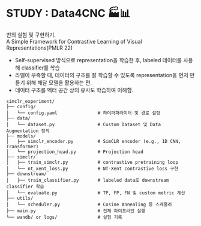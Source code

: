 # STUDY : Data4CNC 🏭📊
번외 실험 및 구현하기.   
A Simple Framework for Contrastive Learning of Visual Representations(PMLR 22)   
- Self-supervised 방식으로 representation을 학습한 후, labeled 데이터를 사용해 classifier를 학습
- 라벨이 부족할 때, 데이터의 구조를 잘 학습할 수 있도록 representation을 먼저 만들기 위해 해달 모델을 활용하는 편.
- 데이터 구조를 벡터 공간 상의 유사도 학습하여 이해함.
 
```
simclr_experiment/
├── config/
│   └── config.yaml               # 하이퍼파라미터 및 경로 설정
├── data/
│   └── dataset.py                # Custom Dataset 및 Data Augmentation 정의
├── models/
│   ├── simclr_encoder.py         # SimCLR encoder (e.g., 1D CNN, Transformer)
│   └── projection_head.py        # Projection head
├── simclr/
│   ├── train_simclr.py           # contrastive pretraining loop
│   └── nt_xent_loss.py           # NT-Xent contrastive loss 구현
├── downstream/
│   ├── train_classifier.py       # labeled data로 downstream classifier 학습
│   └── evaluate.py               # TP, FP, FN 및 custom metric 계산
├── utils/
│   └── scheduler.py              # Cosine Annealing 등 스케줄러
├── main.py                       # 전체 파이프라인 실행
└── wandb/ or logs/               # 실험 기록

```
